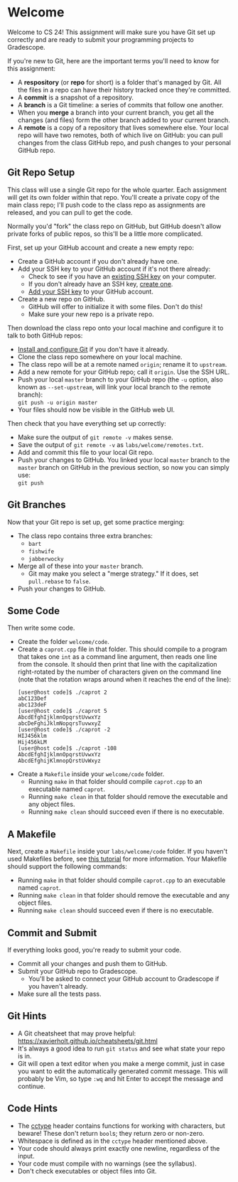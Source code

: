 # Welcome

Welcome to CS 24!  This assignment will make sure you have  Git set up correctly
and are ready to submit your programming projects to Gradescope.

If you're new to Git,  here are the important terms you'll need to know for this
assignment:

- A **respository**  (or **repo** for short)  is a folder that's managed by Git.
  All the files in a repo can have their history tracked once they're committed.
- A **commit** is a snapshot of a repository.
- A **branch** is a Git timeline: a series of commits that follow one another.
- When you **merge** a branch into your current branch,  you get all the changes
  (and files) form the other branch added to your current branch.
- A **remote** is a copy of a repository  that lives somewhere else.  Your local
  repo will have two remotes, both of which live on GitHub: you can pull changes
  from the class GitHub repo, and push changes to your personal GitHub repo.


## Git Repo Setup

This class  will use a  single Git repo  for the whole quarter.  Each assignment
will get its own folder within  that repo.  You'll create  a private copy of the
main class repo;  I'll push code to the class repo  as assignments are released,
and you can pull to get the code.

Normally you'd "fork" the class repo on GitHub, but GitHub doesn't allow private
forks of public repos, so this'll be a little more complicated.

First, set up your GitHub account and create a new empty repo:

- Create a GitHub account if you don't already have one.
- Add your SSH key to your GitHub account if it's not there already:
  - Check to see if you have an [existing SSH key][ssh-exists] on your computer.
  - If you don't already have an SSH key, [create one][ssh-create].
  - [Add your SSH key][ssh-github] to your GitHub account.
- Create a new repo on GitHub.
  - GitHub will offer to initialize it with some files.  Don't do this!
  - Make sure your new repo is a private repo.

Then download the class repo onto your local machine and configure it to talk to
both GitHub repos:

- [Install and configure Git][git-setup] if you don't have it already.
- Clone the class repo somewhere on your local machine.
- The class repo will be at a remote named `origin`; rename it to `upstream`.
- Add a new remote for your GitHub repo; call it `origin`.  Use the SSH URL.
- Push your local `master` branch to your GitHub repo (the `-u` option, also
  known as `--set-upstream`, will link your local branch to the remote branch):\
  `git push -u origin master`
- Your files should now be visible in the GitHub web UI.

Then check that you have everything set up correctly:

- Make sure the output of `git remote -v` makes sense.
- Save the output of `git remote -v` as `labs/welcome/remotes.txt`.
- Add and commit this file to your local Git repo.
- Push your changes to GitHub.  You linked your local `master` branch to the
  `master` branch on GitHub in the previous section, so now you can simply use:\
  `git push`


## Git Branches

Now that your Git repo is set up, get some practice merging:

- The class repo contains three extra branches:
  - `bart`
  - `fishwife`
  - `jabberwocky`
- Merge all of these into your `master` branch.
  - Git may make you select a "merge strategy."
    If it does, set `pull.rebase` to `false`.
- Push your changes to GitHub.


## Some Code

Then write some code.

- Create the folder `welcome/code`.
- Create a `caprot.cpp` file  in that folder.  This should  compile to a program
  that takes one `int` as a command line argument,  then reads one line from the
  console.  It should then print that line with the capitalization right-rotated
  by the number of characters given on the command line  (note that the rotation
  wraps around when it reaches the end of the line):
  ```
  [user@host code]$ ./caprot 2
  abC123Def
  abc123deF
  [user@host code]$ ./caprot 5
  AbcdEfghIjklmnOpqrstUvwxYz
  abcDeFghiJklmNopqrsTuvwxyZ
  [user@host code]$ ./caprot -2
  HIJ456klm
  Hij456kLM
  [user@host code]$ ./caprot -108
  AbcdEfghIjklmnOpqrstUvwxYz
  AbcdEfghijKlmnopQrstUvWxyz
  ```
- Create a `Makefile` inside your `welcome/code` folder.
  - Running `make` in that folder should compile `caprot.cpp` to an executable named `caprot`.
  - Running `make clean` in that folder should remove the executable and any object files.
  - Running `make clean` should succeed even if there is no executable.


## A Makefile

Next, create a `Makefile` inside your `labs/welcome/code` folder. If you haven't
used Makefiles before, see [this tutorial][makefiles] for more information. Your
Makefile should support the following commands:

- Running `make` in that folder should compile `caprot.cpp` to an executable named `caprot`.
- Running `make clean` in that folder should remove the executable and any object files.
- Running `make clean` should succeed even if there is no executable.


## Commit and Submit

If everything looks good, you're ready to submit your code.

- Commit all your changes and push them to GitHub.
- Submit your GitHub repo to Gradescope.
  - You'll be asked to connect your GitHub account to Gradescope if you haven't already.
- Make sure all the tests pass.


## Git Hints

- A Git cheatsheet that may prove helpful:\
  https://xavierholt.github.io/cheatsheets/git.html
- It's always a good idea to run `git status` and see what state your repo is in.
- Git will open a text editor when you make a merge commit, just in case you
  want to edit the automatically generated commit message.  This will probably
  be Vim, so type `:wq` and hit Enter to accept the message and continue.


## Code Hints

- The [cctype][cctype] header contains functions for working with characters,
  but beware!  These don't return `bool`s; they return zero or non-zero.
- Whitespace is defined as in the `cctype` header mentioned above.
- Your code should always print exactly one newline, regardless of the input.
- Your code must compile with no warnings (see the syllabus).
- Don't check executables or object files into Git.


[github]: https://github.com
[git-setup]: https://help.github.com/en/github/getting-started-with-github/set-up-git
[makefiles]: https://makefiletutorial.com/
[ssh-exists]: https://docs.github.com/en/authentication/connecting-to-github-with-ssh/checking-for-existing-ssh-keys
[ssh-create]: https://docs.github.com/en/authentication/connecting-to-github-with-ssh/generating-a-new-ssh-key-and-adding-it-to-the-ssh-agent
[ssh-github]: https://docs.github.com/en/authentication/connecting-to-github-with-ssh/adding-a-new-ssh-key-to-your-github-account
[cctype]: https://cplusplus.com/reference/cctype/
